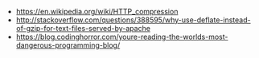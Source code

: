 - https://en.wikipedia.org/wiki/HTTP_compression
- http://stackoverflow.com/questions/388595/why-use-deflate-instead-of-gzip-for-text-files-served-by-apache
- https://blog.codinghorror.com/youre-reading-the-worlds-most-dangerous-programming-blog/
